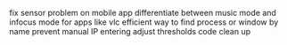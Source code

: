fix sensor problem on mobile app
differentiate between music mode and infocus mode for apps like vlc
efficient way to find process or window by name
prevent manual IP entering
adjust thresholds
code clean up